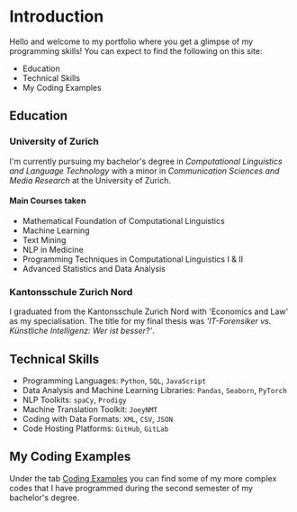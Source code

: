 
# Introduction

Hello and welcome to my portfolio where you get a glimpse of my programming skills!
You can expect to find the following on this site:

* Education
* Technical Skills
* My Coding Examples

## Education

### University of Zurich

I'm currently pursuing my bachelor's degree in *Computational Linguistics and Language Technology* with a minor in *Communication Sciences and Media Research* at the University of Zurich.

####  Main Courses taken
* Mathematical Foundation of Computational Linguistics
* Machine Learning
* Text Mining
* NLP in Medicine
* Programming Techniques in Computational Linguistics I & II
* Advanced Statistics and Data Analysis

### Kantonsschule Zurich Nord

I graduated from the Kantonsschule Zurich Nord with 'Economics and Law' as my specialisation.
The title for my final thesis was *'IT-Forensiker vs. Künstliche Intelligenz: Wer ist besser?'*.

## Technical Skills

* Programming Languages: ```Python```, ```SQL```, ```JavaScript```
* Data Analysis and Machine Learning Libraries: ```Pandas```, ```Seaborn```, ```PyTorch```
* NLP Toolkits: ```spaCy```, ```Prodigy```
* Machine Translation Toolkit: ```JoeyNMT```
* Coding with Data Formats: ```XML```, ```CSV```, ```JSON```
* Code Hosting Platforms: ```GitHub```, ```GitLab```


## My Coding Examples

Under the tab [Coding Examples](https://za-aftab.github.io/codes/) you can find some of my more complex codes that I have programmed during the second semester of my bachelor's degree.




